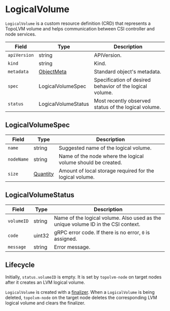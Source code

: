 LogicalVolume
=============

`LogicalVolume` is a custom resource definition (CRD) that represents
a TopoLVM volume and helps communication between CSI controller and
node services.

| Field        | Type                | Description                                              |
| ------------ | ------------------- | -------------------------------------------------------- |
| `apiVersion` | string              | APIVersion.                                              |
| `kind`       | string              | Kind.                                                    |
| `metadata`   | [ObjectMeta][]      | Standard object's metadata.                              |
| `spec`       | LogicalVolumeSpec   | Specification of desired behavior of the logical volume. |
| `status`     | LogicalVolumeStatus | Most recently observed status of the logical volume.     |

LogicalVolumeSpec
-----------------

| Field      | Type         | Description                                                  |
| ---------- | ------------ | ------------------------------------------------------------ |
| `name`     | string       | Suggested name of the logical volume.                        |
| `nodeName` | string       | Name of the node where the logical volume should be created. |
| `size`     | [Quantity][] | Amount of local storage required for the logical volume.     |

LogicalVolumeStatus
-------------------

| Field      | Type   | Description                                                                        |
| ---------- | ------ | ---------------------------------------------------------------------------------- |
| `volumeID` | string | Name of the logical volume.  Also used as the unique volume ID in the CSI context. |
| `code`     | uint32 | gRPC error code. If there is no error, `0` is assigned.                            |
| `message`  | string | Error message.                                                                     |

Lifecycle
---------

Initially, `status.volumeID` is empty.  It is set by `topolvm-node` on target nodes
after it creates an LVM logical volume.

`LogicalVolume` is created with a [finalizer](https://kubernetes.io/docs/tasks/access-kubernetes-api/custom-resources/custom-resource-definitions/#finalizers).
When a `LogicalVolume` is being deleted, `topolvm-node` on the target node deletes
the corresponding LVM logical volume and clears the finalizer.

[ObjectMeta]: https://kubernetes.io/docs/reference/generated/kubernetes-api/v1.14/#objectmeta-v1-meta
[Quantity]: https://kubernetes.io/docs/reference/generated/kubernetes-api/v1.14/#quantity-resource-core
